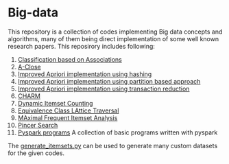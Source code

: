 # Big-data

This repository is a collection of codes implementing Big data concepts and algorithms, many of them being direct implementation
of some well known research papers. This reposirory includes following:

1. [Classification based on Associations](./CBA.py)
2. [A-Close](./aclose.py)
3. [Improved Apriori implementation using hashing](./apriori_hash.py)
4. [Improved Apriori implementation using partition based approach](./apriori_partition.py)
5. [Improved Apriori implementation using transaction reduction](./apriori_transaction_reduction.py)
6. [CHARM](./charm.py)
7. [Dynamic Itemset Counting](dic.py)
8. [Equivalence Class LAttice Traversal](./eclat.py)
9. [MAximal Frequent Itemset Analysis](./mafia.py)
10. [Pincer Search](./pincer.py)
11. [Pyspark programs](./pyspark_progs) A collection of basic programs written with pyspark

The [generate_itemsets.py](./generate_itemsets.py) can be used to generate many custom datasets for the given codes.
